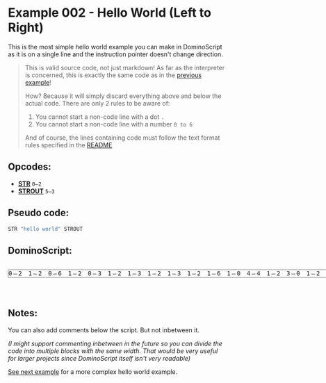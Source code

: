 Example 002 - Hello World (Left to Right)
=======================================

This is the most simple hello world example you can make in DominoScript as it is on a single line and the instruction pointer doesn't change direction.

> This is valid source code, not just markdown! As far as the interpreter is concerned, this is exactly the same code as in the [previous example](./001_hello_world_minimal.ds)!
> 
> How? Because it will simply discard everything above and below the actual code.  There are only 2 rules to be aware of:
> 1. You cannot start a non-code line with a dot `.`
> 2. You cannot start a non-code line with a number `0 to 6`
> 
> And of course, the lines containing code must follow the text format rules specified in the [README](../readme.md#text-format)

## Opcodes:
- [**STR**](../readme.md#str) `0—2`
- [**STROUT**](../readme.md#strout) `5—3`

## Pseudo code: 
```js
STR "hello world" STROUT
```

## DominoScript:

<pre class="ds">
0—2 1—2 0—6 1—2 0—3 1—2 1—3 1—2 1—3 1—2 1—6 1—0 4—4 1—2 3—0 1—2 1—6 1—2 2—2 1—2 1—3 1—2 0—2 0—0 5—3
</pre>

## Notes:

You can also add comments below the script. But not inbetween it.

*(I might support commenting inbetween in the future so you can divide the code into multiple blocks with the same width. That would be very useful for larger projects since DominoScript itself isn't very readable)*

[See next example](./003_hello_world_2d.md) for a more complex hello world example.

<style>
  .ds {position: relative;line-height: 1.2;letter-spacing: 3px;border: 1px solid gray;margin-bottom: 2.5rem;display: inline-block;}
</style>
